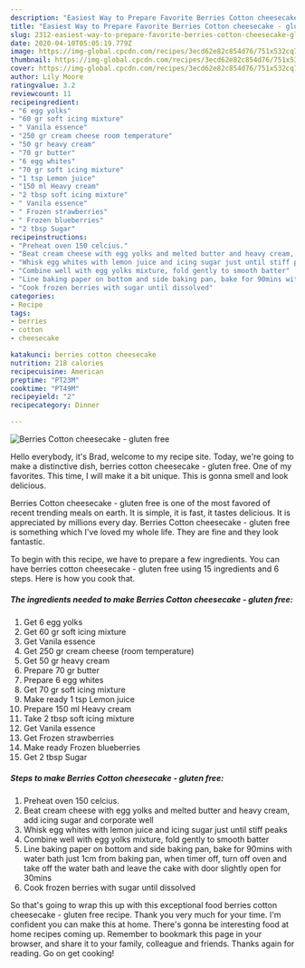```yaml
---
description: "Easiest Way to Prepare Favorite Berries Cotton cheesecake - gluten free"
title: "Easiest Way to Prepare Favorite Berries Cotton cheesecake - gluten free"
slug: 2312-easiest-way-to-prepare-favorite-berries-cotton-cheesecake-gluten-free
date: 2020-04-10T05:05:19.779Z
image: https://img-global.cpcdn.com/recipes/3ecd62e82c854d76/751x532cq70/berries-cotton-cheesecake-gluten-free-recipe-main-photo.jpg
thumbnail: https://img-global.cpcdn.com/recipes/3ecd62e82c854d76/751x532cq70/berries-cotton-cheesecake-gluten-free-recipe-main-photo.jpg
cover: https://img-global.cpcdn.com/recipes/3ecd62e82c854d76/751x532cq70/berries-cotton-cheesecake-gluten-free-recipe-main-photo.jpg
author: Lily Moore
ratingvalue: 3.2
reviewcount: 11
recipeingredient:
- "6 egg yolks"
- "60 gr soft icing mixture"
- " Vanila essence"
- "250 gr cream cheese room temperature"
- "50 gr heavy cream"
- "70 gr butter"
- "6 egg whites"
- "70 gr soft icing mixture"
- "1 tsp Lemon juice"
- "150 ml Heavy cream"
- "2 tbsp soft icing mixture"
- " Vanila essence"
- " Frozen strawberries"
- " Frozen blueberries"
- "2 tbsp Sugar"
recipeinstructions:
- "Preheat oven 150 celcius."
- "Beat cream cheese with egg yolks and melted butter and heavy cream, add icing sugar and corporate well"
- "Whisk egg whites with lemon juice and icing sugar just until stiff peaks"
- "Combine well with egg yolks mixture, fold gently to smooth batter"
- "Line baking paper on bottom and side baking pan, bake for 90mins with water bath just 1cm from baking pan, when timer off, turn off oven and take off the water bath and leave the cake with door slightly open for 30mins"
- "Cook frozen berries with sugar until dissolved"
categories:
- Recipe
tags:
- berries
- cotton
- cheesecake

katakunci: berries cotton cheesecake 
nutrition: 218 calories
recipecuisine: American
preptime: "PT23M"
cooktime: "PT49M"
recipeyield: "2"
recipecategory: Dinner

---
```



![Berries Cotton cheesecake - gluten free](https://img-global.cpcdn.com/recipes/3ecd62e82c854d76/751x532cq70/berries-cotton-cheesecake-gluten-free-recipe-main-photo.jpg)

Hello everybody, it's Brad, welcome to my recipe site. Today, we're going to make a distinctive dish, berries cotton cheesecake - gluten free. One of my favorites. This time, I will make it a bit unique. This is gonna smell and look delicious.

Berries Cotton cheesecake - gluten free is one of the most favored of recent trending meals on earth. It is simple, it is fast, it tastes delicious. It is appreciated by millions every day. Berries Cotton cheesecake - gluten free is something which I've loved my whole life. They are fine and they look fantastic.




To begin with this recipe, we have to prepare a few ingredients. You can have berries cotton cheesecake - gluten free using 15 ingredients and 6 steps. Here is how you cook that.

<!--inarticleads1-->

##### The ingredients needed to make Berries Cotton cheesecake - gluten free:

1. Get 6 egg yolks
1. Get 60 gr soft icing mixture
1. Get  Vanila essence
1. Get 250 gr cream cheese (room temperature)
1. Get 50 gr heavy cream
1. Prepare 70 gr butter
1. Prepare 6 egg whites
1. Get 70 gr soft icing mixture
1. Make ready 1 tsp Lemon juice
1. Prepare 150 ml Heavy cream
1. Take 2 tbsp soft icing mixture
1. Get  Vanila essence
1. Get  Frozen strawberries
1. Make ready  Frozen blueberries
1. Get 2 tbsp Sugar




<!--inarticleads2-->

##### Steps to make Berries Cotton cheesecake - gluten free:

1. Preheat oven 150 celcius.
1. Beat cream cheese with egg yolks and melted butter and heavy cream, add icing sugar and corporate well
1. Whisk egg whites with lemon juice and icing sugar just until stiff peaks
1. Combine well with egg yolks mixture, fold gently to smooth batter
1. Line baking paper on bottom and side baking pan, bake for 90mins with water bath just 1cm from baking pan, when timer off, turn off oven and take off the water bath and leave the cake with door slightly open for 30mins
1. Cook frozen berries with sugar until dissolved




So that's going to wrap this up with this exceptional food berries cotton cheesecake - gluten free recipe. Thank you very much for your time. I'm confident you can make this at home. There's gonna be interesting food at home recipes coming up. Remember to bookmark this page in your browser, and share it to your family, colleague and friends. Thanks again for reading. Go on get cooking!
